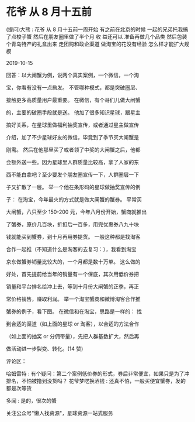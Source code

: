 # 花爷 从 8 月十五前

(提问)大熊 : 花爷 从 8 月十五前一周开始 有之前在北京的时候 一起的兄弟托我搞了点梭子蟹 然后在朋友圈里做了半个月 收 益还可以 准备再做几个品类 然后包装个青岛特产的礼盒出来 走团购和政企渠道 做淘宝的花没有经验 怎么样才能扩大规模

2019-10-15

回答：以大闸蟹为例，说两个真实案例，一个微信，一个淘

宝，你看有没有一点启发。 不管哪种模式，都是突破圈层、

接触更多高质量用户最重要。 在微信，有个哥们儿做大闸蟹

的，主要的破圈手段就是送。 他加了很多知识星球，跟星主

搞好关系，在星球里做福利抽奖宣传，或者通过星主做宣传

介绍，加了不少星球好友的微信，毕竟到了季节买大闸蟹是

刚需。 然后在他那里买了或者领了中奖的大闸蟹之后，他都

会额外送一些。因为星球里人群质量比较高，拿了人家的东

西不能白拿吧？至少要发个朋友圈宣传一下，人群圈层一下

子又扩散了一层。 举一个他在条形码的星球做抽奖宣传的例

子： 在淘宝，今年最火的方式就是做大闸蟹的蟹券。 平常买

大闸蟹，八只至少 150-200 元，今年八月份开始，蟹商就推出

了蟹券，原价几百块，折扣后一百多，用完优惠券八九十块

钱就能买到蟹券，到十月再用券提货。 一般这种都是找淘客

合作一起推（不知道什么是淘客的去复习：），我看到淘宝

京东做蟹券销量比较大的，一个月都是数十万单。 这么做的

好处，首先提前给当年的销量有一个保底，其次用低价券把

销量和平台排名给冲上去，等到十月份大闸蟹的正季，再正

常价格销售，赚取利润。 举一个淘宝蟹商和微博淘客合作推

蟹券的例子，看下图。 在微信和在淘宝，思路是一样的： 找

到合适的渠道（如上面的星球 or 淘客），以合适的方法合作

（如上面的抽奖 or 分佣带量），先把人群基数扩大，然后再

做活动进一步裂变、转化。(14 赞)

评论区：

哈姆雷特 : 有个疑问：第二个案例低价券的形式，券后非常便宜，如果只是为了冲排名，不怕被撸到没货吗？ 花爷梦呓换酒钱 : 还真不怕，一般买便宜蟹券，发的都是次等货

多闻 : 是的，很次的蟹

关注公众号"懒人找资源"，星球资源一站式服务